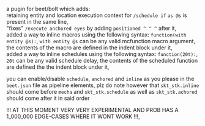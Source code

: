 a pugin for beet/bolt which adds:  
retaining entity and location execution context for `/schedule if` `as @s` is present in the same line,  
"fixes" `/execute anchored eyes` by adding `positioned ^ ^ ^` after it,  
added a way to inline macros using the following syntax: `function(with entity @s):`, `with entity @s` can be any valid mcfunction macro argument, the contents of the macro are defined in the indent block under it,  
added a way to inline schedules using the following syntax: `function(20t):`, `20t` can be any valid schedule delay, the contents of the scheduled function are defined the the indent block under it,  

you can enable/disable `schedule`, `anchored` and `inline` as you please in the `beet.json` file as pipeline elements, plz do note however that `skt_stk.inline` should come before `mecha` and `skt_stk.schedule` as well as `skt_stk.achored` should come after it in said order  

!!! AT THIS MOMENT VERY VERY EXPERIMENTAL AND PROB HAS A 1_000_000 EDGE-CASES WHERE IT WONT WORK !!!,
